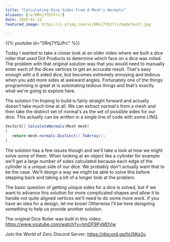 ```yaml
---
title: "Calculating Dice Sides From A Mesh's Normals"
aliases: [/v/0Rnj7YQJfrc/]
date: 2020-01-22
featured_image: https://i.ytimg.com/vi/0Rnj7YQJfrc/mqdefault.jpg

---
```


{{% youtube id="0Rnj7YQJfrc" %}}

Today I wanted to take a closer look at an older video where we built a dice roller that used Dot Products to determine which face on a dice was rolled. The problem with that original solution was that you would need to manually enter each of the dices vertices to get an accurate result. That's easy enough with a 6 sided dice, but becomes extremely annoying and tedious when you add more sides at awkward angles. Fortunately one of the things programming is great at is automating tedious things and that's exactly what we're going to explore here.

The solution I'm hoping to build is fairly straight forward and actually doesn't take much time at all. We can extract normal's from a mesh and then take the distinct set of normal's as the set of possible sides for our dice. This actually can be written in a single line of code with some LINQ.

```csharp
Vector3[] CalculateNormals(Mesh mesh)
{
   return mesh.normals.Distinct().ToArray();
}
```

The solution has a few issues though and we'll take a look at how we might solve some of them. When looking at an object like a cylinder for example we'll get a large number of sides calculated because each edge of the cylinder is a unique side of our dice. We probably don't actually want that to be the case. We'll design a way we might be able to solve this before stepping back and taking a bit of a longer look at the problem.

The basic question of getting unique sides for a dice is solved, but if we want to advance this solution for more complicated shapes and allow it to handle not quite aligned vertices we'll need to do some more work. If you have an idea for a design, let me know! Otherwise I'll be here designing something to help us provide another solution.

The original Dice Roller was built in this video: https://www.youtube.com/watch?v=hmDF9PvMDVw

Join the World of Zero Discord Server: https://discord.gg/hU5Kq2u